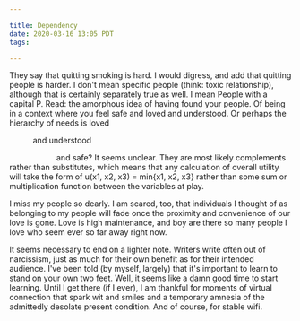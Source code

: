 ```yaml
---

title: Dependency
date: 2020-03-16 13:05 PDT
tags: 

---
```


They say that quitting smoking is hard. I would digress, and add that quitting people is harder. I don't mean specific people (think: toxic relationship), although that is certainly separately true as well. I mean People with a capital P. Read: the amorphous idea of having found your people. Of being in a context where you feel safe and loved and understood. Or perhaps the hierarchy of needs is loved

<span style="display:inline-block; width: 3em;"></span>and understood

<span style="display:inline-block; width: 6em;"></span>and safe? It seems unclear. They are most likely complements rather than substitutes, which means that any calculation of overall utility will take the form of u(x1, x2, x3) = min{x1, x2, x3} rather than some sum or multiplication function between the variables at play. 

I miss my people so dearly. I am scared, too, that individuals I thought of as belonging to my people will fade once the proximity and convenience of our love is gone. Love is high maintenance, and boy are there so many people I love who seem ever so far away right now.

It seems necessary to end on a lighter note. Writers write often out of narcissism, just as much for their own benefit as for their intended audience. I've been told (by myself, largely) that it's important to learn to stand on your own two feet. Well, it seems like a damn good time to start learning. Until I get there (if I ever), I am thankful for moments of virtual connection that spark wit and smiles and a temporary amnesia of the admittedly desolate present condition. And of course, for stable wifi.
